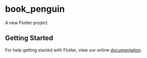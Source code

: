 # book_penguin

A new Flutter project.

## Getting Started

For help getting started with Flutter, view our online
[documentation](https://flutter.io/).
